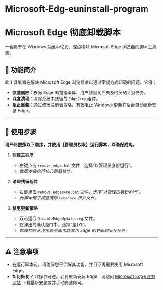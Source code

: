 # Microsoft-Edg-euninstall-program

# Microsoft Edge 彻底卸载脚本

一套用于在 Windows 系统中彻底、深度移除 Microsoft Edge 浏览器的脚本工具集。

## 📖 功能简介

此工具集旨在解决 Microsoft Edge 浏览器难以通过常规方式卸载的问题。它将：

- **彻底删除**：移除 Edge 浏览器本体、用户数据文件夹及相关的计划任务。
- **深度清理**：清除系统中残留的 `EdgeCore` 组件。
- **阻止重装**：通过修改注册表策略，有效阻止 Windows 更新在后台自动重新安装 Edge。

---

## 🚀 使用步骤

**请严格按照以下顺序，并使用【管理员权限】运行脚本，以确保成功。**

1.  **卸载主程序**
    - 右键点击 `remove_edge.bat` 文件，选择“以管理员身份运行”。
    - *此脚本会执行核心卸载操作。*

2.  **清理残留组件**
    - 右键点击 `remove_edgecore.bat` 文件，选择“以管理员身份运行”。
    - *此脚本用于彻底清除 `EdgeCore` 相关文件。*

3.  **禁用更新策略**
    - 双击运行 `DisableEdgeUpdate.reg` 文件。
    - 在弹出的确认窗口中，选择“是(Y)”。
    - *此操作会从注册表层面彻底禁用 Edge 的更新和安装任务。*

---

## ⚠️ 注意事项

- 在运行脚本前，请确保您已了解其功能，并且不再需要使用 Microsoft Edge。
- **如何恢复？** 此操作可逆。若要重新安装 Edge，请访问 [Microsoft Edge 官方网站](https://www.microsoft.com/edge) 下载最新安装包并手动安装即可。

